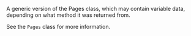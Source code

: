 A generic version of the Pages class, which may contain variable data, depending on what method it was returned from.

See the `Pages` class for more information.